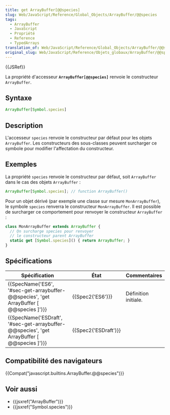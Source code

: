 ```yaml
---
title: get ArrayBuffer[@@species]
slug: Web/JavaScript/Reference/Global_Objects/ArrayBuffer/@@species
tags:
  - ArrayBuffer
  - JavaScript
  - Propriété
  - Reference
  - TypedArrays
translation_of: Web/JavaScript/Reference/Global_Objects/ArrayBuffer/@@species
original_slug: Web/JavaScript/Reference/Objets_globaux/ArrayBuffer/@@species
---
```

{{JSRef}}

La propriété d'accesseur **`ArrayBuffer[@@species]`** renvoie le constructeur `ArrayBuffer`.

## Syntaxe

```js
ArrayBuffer[Symbol.species]
```

## Description

L'accesseur `species` renvoie le constructeur par défaut pour les objets `ArrayBuffer`. Les constructeurs des sous-classes peuvent surcharger ce symbole pour modifier l'affectation du constructeur.

## Exemples

La propriété `species` renvoie le constructeur par défaut, soit `ArrayBuffer` dans le cas des objets `ArrayBuffer` :

```js
ArrayBuffer[Symbol.species]; // function ArrayBuffer()
```

Pour un objet dérivé (par exemple une classe sur mesure `MonArrayBuffer`), le symbole `species` renverra le constructeur `MonArrayBuffer`. Il est possible de surcharger ce comportement pour renvoyer le constructeur `ArrayBuffer` :

```js
class MonArrayBuffer extends ArrayBuffer {
  // On surcharge species pour renvoyer
  // le constructeur parent ArrayBuffer
  static get [Symbol.species]() { return ArrayBuffer; }
}
```

## Spécifications

| Spécification                                                                                                            | État                         | Commentaires         |
| ------------------------------------------------------------------------------------------------------------------------ | ---------------------------- | -------------------- |
| {{SpecName('ES6', '#sec-get-arraybuffer-@@species', 'get ArrayBuffer [ @@species ]')}}     | {{Spec2('ES6')}}         | Définition initiale. |
| {{SpecName('ESDraft', '#sec-get-arraybuffer-@@species', 'get ArrayBuffer [ @@species ]')}} | {{Spec2('ESDraft')}} |                      |

## Compatibilité des navigateurs

{{Compat("javascript.builtins.ArrayBuffer.@@species")}}

## Voir aussi

- {{jsxref("ArrayBuffer")}}
- {{jsxref("Symbol.species")}}
